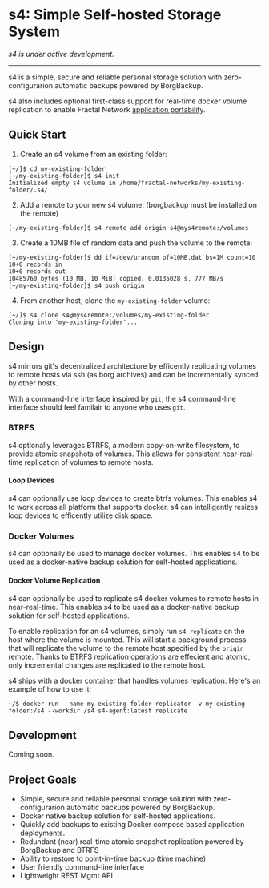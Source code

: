 # s4: Simple Self-hosted Storage System
*s4 is under active development.*
<hr>
s4 is a simple, secure and reliable personal storage solution with zero-configurarion automatic backups powered by BorgBackup.

s4 also includes optional first-class support for real-time docker volume replication to enable Fractal Network [application portability](https://blog.fractalnetworks.co/portable-self-hosted-applications-2/).

## Quick Start
1. Create an s4 volume from an existing folder:
```
[~/]$ cd my-existing-folder
[~/my-existing-folder]$ s4 init
Initialized empty s4 volume in /home/fractal-networks/my-existing-folder/.s4/
```
2. Add a remote to your new s4 volume: 
(borgbackup must be installed on the remote)
```
[~/my-existing-folder]$ s4 remote add origin s4@mys4remote:/volumes
```
3. Create a 10MB file of random data and push the volume to the remote:
```
[~/my-existing-folder]$ dd if=/dev/urandom of=10MB.dat bs=1M count=10
10+0 records in
10+0 records out
10485760 bytes (10 MB, 10 MiB) copied, 0.0135028 s, 777 MB/s
[~/my-existing-folder]$ s4 push origin
```
4. From another host, clone the `my-existing-folder` volume:
```
[~/]$ s4 clone s4@mys4remote:/volumes/my-existing-folder
Cloning into 'my-existing-folder'...
```

## Design
s4 mirrors git's decentralized architecture by efficently replicating volumes to remote hosts via ssh (as borg archives) and can be incrementally synced by other hosts. 

With a command-line interface inspired by `git`, the s4 command-line interface should feel familair to anyone who uses `git`.

### BTRFS
s4 optionally leverages BTRFS, a modern copy-on-write filesystem, to provide atomic snapshots of volumes. This allows for consistent near-real-time replication of volumes to remote hosts.

#### Loop Devices
s4 can optionally use loop devices to create btrfs volumes. This enables s4 to work across all platform that supports docker. s4 can intelligently resizes loop devices to efficently utilize disk space.


### Docker Volumes
s4 can optionally be used to manage docker volumes. This enables s4 to be used as a docker-native backup solution for self-hosted applications.

#### Docker Volume Replication
s4 can optionally be used to replicate s4 docker volumes to remote hosts in near-real-time. This enables s4 to be used as a docker-native backup solution for self-hosted applications.

To enable replication for an s4 volumes, simply run `s4 replicate` on the host where the volume is mounted. This will start a background process that will replicate the volume to the remote host specified by the `origin` remote. Thanks to BTRFS replication operations are effecient and atomic, only incremental changes are replicated to the remote host.

s4 ships with a docker container that handles volumes replication. Here's an example of how to use it:
```
~/$ docker run --name my-existing-folder-replicator -v my-existing-folder:/s4 --workdir /s4 s4-agent:latest replicate
```

## Development

Coming soon.

## Project Goals
- Simple, secure and reliable personal storage solution with zero-configurarion automatic backups powered by BorgBackup.
- Docker native backup solution for self-hosted applications.
- Quickly add backups to existing Docker compose based application deployments.
- Redundant (near) real-time atomic snapshot replication powered by BorgBackup and BTRFS
- Ability to restore to point-in-time backup (time machine)
- User friendly command-line interface
- Lightweight REST Mgmt API